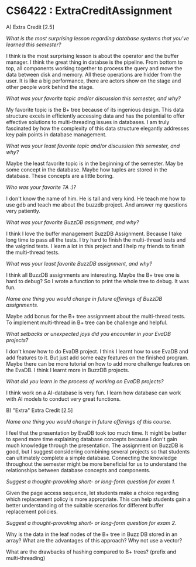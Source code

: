 # CS6422 : ExtraCreditAssignment

A) Extra Credit [2.5]

*What is the most surprising lesson regarding database systems that you've learned this semester?*

I think is the most surprising lesson is about the operator and the buffer manager. I think the great thing in databse is the pipeline. From bottom to top, all components working together to process the query and move the data between disk and memory. All these operations are hidder from the user. It is like a big performance, there are actors show on the stage and other people work behind the stage.



*What was your favorite topic and/or discussion this semester, and why?*

My favorite topic is the B+ tree because of its ingenious design. This data structure excels in efficiently accessing data and has the potential to offer effective solutions to multi-threading issues in databases. I am truly fascinated by how the complexity of this data structure elegantly addresses key pain points in database management.



*What was your least favorite topic and/or discussion this semester, and why?*

Maybe the least favorite topic is in the beginning of the semester. May be some concept in the database. Maybe how tuples are stored in the database. These concepts are a little boring. 



*Who was your favorite TA :)?*

I don't know the name of him. He is tall and very kind. He teach me how to use gdb and teach me about the buzzdb project. And answer my questions very patiently. 



*What was your favorite BuzzDB assignment, and why?*

I think I love the buffer management BuzzDB Assignment. Because I take long time to pass all the tests. I try hard to finish the multi-thread tests and the valgrind tests. I learn a lot in this project and I help my friends to finish the multi-thread  tests.



*What was your least favorite BuzzDB assignment, and why?*

I think all BuzzDB assignments are interesting. Maybe the B+ tree one is hard to debug? So I wrote a function to print the whole tree to debug. It was fun.



*Name one thing you would change in future offerings of BuzzDB assignments.*

Maybe add bonus for the B+ tree assignment about the multi-thread tests. To implement multi-thread in B+ tree can be challenge and helpful.



*What setbacks or unexpected joys did you encounter in your EvaDB projects?*

I don't know how to do EvaDB project. I think I learnt how to use EvaDB and add features to it. But just add some eazy features on the finished program. Maybe there can be more tutorial on how to add more challenge features on the EvaDB. I think I learnt more in BuzzDB projects.



*What did you learn in the process of working on EvaDB projects?*

I think work on a AI-database is very fun. I learn how database can work with AI models to conduct very great functions. 



B) "Extra" Extra Credit [2.5]

*Name one thing you would change in future offerings of this course.*

I feel that the presentation by EvaDB took too much time. It might be better to spend more time explaining database concepts because I don't gain much knowledge through the presentation. The assignment on BuzzDB is good, but I suggest considering combining several projects so that students can ultimately complete a simple database. Connecting the knowledge throughout the semester might be more beneficial for us to understand the relationships between database concepts and components.



*Suggest a thought-provoking short- or long-form question for exam 1.*

Given the page access sequence, let students make a choice regarding which replacement policy is more appropriate. This can help students gain a better understanding of the suitable scenarios for different buffer replacement policies.



*Suggest a thought-provoking short- or long-form question for exam 2.*

Why is the data in the leaf nodes of the B+ tree in Buzz DB stored in an array? What are the advantages of this approach? Why not use a vector?

What are the drawbacks of hashing compared to B+ trees? (prefix and multi-threading)

